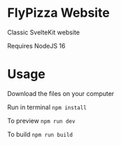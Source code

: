 # FlyPizza Website
Classic SvelteKit website 

Requires NodeJS 16

# Usage
Download the files on your computer

Run in terminal
`npm install`

To preview
`npm run dev`

To build
`npm run build`
